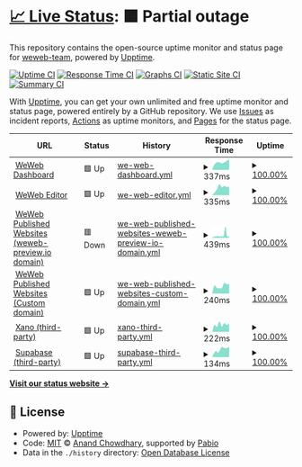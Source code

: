 # [📈 Live Status](https://status.weweb.io): <!--live status--> **🟧 Partial outage**

This repository contains the open-source uptime monitor and status page for [weweb-team](https://status.weweb.io), powered by [Upptime](https://github.com/upptime/upptime).

[![Uptime CI](https://github.com/weweb-team/status-page/workflows/Uptime%20CI/badge.svg)](https://github.com/weweb-team/status-page/actions?query=workflow%3A%22Uptime+CI%22)
[![Response Time CI](https://github.com/weweb-team/status-page/workflows/Response%20Time%20CI/badge.svg)](https://github.com/weweb-team/status-page/actions?query=workflow%3A%22Response+Time+CI%22)
[![Graphs CI](https://github.com/weweb-team/status-page/workflows/Graphs%20CI/badge.svg)](https://github.com/weweb-team/status-page/actions?query=workflow%3A%22Graphs+CI%22)
[![Static Site CI](https://github.com/weweb-team/status-page/workflows/Static%20Site%20CI/badge.svg)](https://github.com/weweb-team/status-page/actions?query=workflow%3A%22Static+Site+CI%22)
[![Summary CI](https://github.com/weweb-team/status-page/workflows/Summary%20CI/badge.svg)](https://github.com/weweb-team/status-page/actions?query=workflow%3A%22Summary+CI%22)

With [Upptime](https://upptime.js.org), you can get your own unlimited and free uptime monitor and status page, powered entirely by a GitHub repository. We use [Issues](https://github.com/weweb-team/status-page/issues) as incident reports, [Actions](https://github.com/weweb-team/status-page/actions) as uptime monitors, and [Pages](https://status.weweb.io) for the status page.

<!--start: status pages-->
<!-- This summary is generated by Upptime (https://github.com/upptime/upptime) -->
<!-- Do not edit this manually, your changes will be overwritten -->
<!-- prettier-ignore -->
| URL | Status | History | Response Time | Uptime |
| --- | ------ | ------- | ------------- | ------ |
| <img alt="" src="https://status.weweb.io/weweb-logo-icon-white.svg" height="13"> [WeWeb Dashboard](https://dashboard.weweb.io/) | 🟩 Up | [we-web-dashboard.yml](https://github.com/weweb-team/status-page/commits/HEAD/history/we-web-dashboard.yml) | <details><summary><img alt="Response time graph" src="./graphs/we-web-dashboard/response-time-week.png" height="20"> 337ms</summary><br><a href="https://status.weweb.io/history/we-web-dashboard"><img alt="Response time 312" src="https://img.shields.io/endpoint?url=https%3A%2F%2Fraw.githubusercontent.com%2Fweweb-team%2Fstatus-page%2FHEAD%2Fapi%2Fwe-web-dashboard%2Fresponse-time.json"></a><br><a href="https://status.weweb.io/history/we-web-dashboard"><img alt="24-hour response time 380" src="https://img.shields.io/endpoint?url=https%3A%2F%2Fraw.githubusercontent.com%2Fweweb-team%2Fstatus-page%2FHEAD%2Fapi%2Fwe-web-dashboard%2Fresponse-time-day.json"></a><br><a href="https://status.weweb.io/history/we-web-dashboard"><img alt="7-day response time 337" src="https://img.shields.io/endpoint?url=https%3A%2F%2Fraw.githubusercontent.com%2Fweweb-team%2Fstatus-page%2FHEAD%2Fapi%2Fwe-web-dashboard%2Fresponse-time-week.json"></a><br><a href="https://status.weweb.io/history/we-web-dashboard"><img alt="30-day response time 354" src="https://img.shields.io/endpoint?url=https%3A%2F%2Fraw.githubusercontent.com%2Fweweb-team%2Fstatus-page%2FHEAD%2Fapi%2Fwe-web-dashboard%2Fresponse-time-month.json"></a><br><a href="https://status.weweb.io/history/we-web-dashboard"><img alt="1-year response time 312" src="https://img.shields.io/endpoint?url=https%3A%2F%2Fraw.githubusercontent.com%2Fweweb-team%2Fstatus-page%2FHEAD%2Fapi%2Fwe-web-dashboard%2Fresponse-time-year.json"></a></details> | <details><summary><a href="https://status.weweb.io/history/we-web-dashboard">100.00%</a></summary><a href="https://status.weweb.io/history/we-web-dashboard"><img alt="All-time uptime 100.00%" src="https://img.shields.io/endpoint?url=https%3A%2F%2Fraw.githubusercontent.com%2Fweweb-team%2Fstatus-page%2FHEAD%2Fapi%2Fwe-web-dashboard%2Fuptime.json"></a><br><a href="https://status.weweb.io/history/we-web-dashboard"><img alt="24-hour uptime 100.00%" src="https://img.shields.io/endpoint?url=https%3A%2F%2Fraw.githubusercontent.com%2Fweweb-team%2Fstatus-page%2FHEAD%2Fapi%2Fwe-web-dashboard%2Fuptime-day.json"></a><br><a href="https://status.weweb.io/history/we-web-dashboard"><img alt="7-day uptime 100.00%" src="https://img.shields.io/endpoint?url=https%3A%2F%2Fraw.githubusercontent.com%2Fweweb-team%2Fstatus-page%2FHEAD%2Fapi%2Fwe-web-dashboard%2Fuptime-week.json"></a><br><a href="https://status.weweb.io/history/we-web-dashboard"><img alt="30-day uptime 100.00%" src="https://img.shields.io/endpoint?url=https%3A%2F%2Fraw.githubusercontent.com%2Fweweb-team%2Fstatus-page%2FHEAD%2Fapi%2Fwe-web-dashboard%2Fuptime-month.json"></a><br><a href="https://status.weweb.io/history/we-web-dashboard"><img alt="1-year uptime 100.00%" src="https://img.shields.io/endpoint?url=https%3A%2F%2Fraw.githubusercontent.com%2Fweweb-team%2Fstatus-page%2FHEAD%2Fapi%2Fwe-web-dashboard%2Fuptime-year.json"></a></details>
| <img alt="" src="https://status.weweb.io/weweb-logo-icon-white.svg" height="13"> [WeWeb Editor](https://editor.weweb.io/) | 🟩 Up | [we-web-editor.yml](https://github.com/weweb-team/status-page/commits/HEAD/history/we-web-editor.yml) | <details><summary><img alt="Response time graph" src="./graphs/we-web-editor/response-time-week.png" height="20"> 335ms</summary><br><a href="https://status.weweb.io/history/we-web-editor"><img alt="Response time 321" src="https://img.shields.io/endpoint?url=https%3A%2F%2Fraw.githubusercontent.com%2Fweweb-team%2Fstatus-page%2FHEAD%2Fapi%2Fwe-web-editor%2Fresponse-time.json"></a><br><a href="https://status.weweb.io/history/we-web-editor"><img alt="24-hour response time 355" src="https://img.shields.io/endpoint?url=https%3A%2F%2Fraw.githubusercontent.com%2Fweweb-team%2Fstatus-page%2FHEAD%2Fapi%2Fwe-web-editor%2Fresponse-time-day.json"></a><br><a href="https://status.weweb.io/history/we-web-editor"><img alt="7-day response time 335" src="https://img.shields.io/endpoint?url=https%3A%2F%2Fraw.githubusercontent.com%2Fweweb-team%2Fstatus-page%2FHEAD%2Fapi%2Fwe-web-editor%2Fresponse-time-week.json"></a><br><a href="https://status.weweb.io/history/we-web-editor"><img alt="30-day response time 349" src="https://img.shields.io/endpoint?url=https%3A%2F%2Fraw.githubusercontent.com%2Fweweb-team%2Fstatus-page%2FHEAD%2Fapi%2Fwe-web-editor%2Fresponse-time-month.json"></a><br><a href="https://status.weweb.io/history/we-web-editor"><img alt="1-year response time 321" src="https://img.shields.io/endpoint?url=https%3A%2F%2Fraw.githubusercontent.com%2Fweweb-team%2Fstatus-page%2FHEAD%2Fapi%2Fwe-web-editor%2Fresponse-time-year.json"></a></details> | <details><summary><a href="https://status.weweb.io/history/we-web-editor">100.00%</a></summary><a href="https://status.weweb.io/history/we-web-editor"><img alt="All-time uptime 100.00%" src="https://img.shields.io/endpoint?url=https%3A%2F%2Fraw.githubusercontent.com%2Fweweb-team%2Fstatus-page%2FHEAD%2Fapi%2Fwe-web-editor%2Fuptime.json"></a><br><a href="https://status.weweb.io/history/we-web-editor"><img alt="24-hour uptime 100.00%" src="https://img.shields.io/endpoint?url=https%3A%2F%2Fraw.githubusercontent.com%2Fweweb-team%2Fstatus-page%2FHEAD%2Fapi%2Fwe-web-editor%2Fuptime-day.json"></a><br><a href="https://status.weweb.io/history/we-web-editor"><img alt="7-day uptime 100.00%" src="https://img.shields.io/endpoint?url=https%3A%2F%2Fraw.githubusercontent.com%2Fweweb-team%2Fstatus-page%2FHEAD%2Fapi%2Fwe-web-editor%2Fuptime-week.json"></a><br><a href="https://status.weweb.io/history/we-web-editor"><img alt="30-day uptime 100.00%" src="https://img.shields.io/endpoint?url=https%3A%2F%2Fraw.githubusercontent.com%2Fweweb-team%2Fstatus-page%2FHEAD%2Fapi%2Fwe-web-editor%2Fuptime-month.json"></a><br><a href="https://status.weweb.io/history/we-web-editor"><img alt="1-year uptime 100.00%" src="https://img.shields.io/endpoint?url=https%3A%2F%2Fraw.githubusercontent.com%2Fweweb-team%2Fstatus-page%2FHEAD%2Fapi%2Fwe-web-editor%2Fuptime-year.json"></a></details>
| <img alt="" src="https://status.weweb.io/weweb-logo-icon-white.svg" height="13"> [WeWeb Published Websites (weweb-preview.io domain)](https://b67796af-1e4a-4265-9be2-72dcf41d8a78.weweb-preview.io/) | 🟥 Down | [we-web-published-websites-weweb-preview-io-domain.yml](https://github.com/weweb-team/status-page/commits/HEAD/history/we-web-published-websites-weweb-preview-io-domain.yml) | <details><summary><img alt="Response time graph" src="./graphs/we-web-published-websites-weweb-preview-io-domain/response-time-week.png" height="20"> 439ms</summary><br><a href="https://status.weweb.io/history/we-web-published-websites-weweb-preview-io-domain"><img alt="Response time 403" src="https://img.shields.io/endpoint?url=https%3A%2F%2Fraw.githubusercontent.com%2Fweweb-team%2Fstatus-page%2FHEAD%2Fapi%2Fwe-web-published-websites-weweb-preview-io-domain%2Fresponse-time.json"></a><br><a href="https://status.weweb.io/history/we-web-published-websites-weweb-preview-io-domain"><img alt="24-hour response time 310" src="https://img.shields.io/endpoint?url=https%3A%2F%2Fraw.githubusercontent.com%2Fweweb-team%2Fstatus-page%2FHEAD%2Fapi%2Fwe-web-published-websites-weweb-preview-io-domain%2Fresponse-time-day.json"></a><br><a href="https://status.weweb.io/history/we-web-published-websites-weweb-preview-io-domain"><img alt="7-day response time 439" src="https://img.shields.io/endpoint?url=https%3A%2F%2Fraw.githubusercontent.com%2Fweweb-team%2Fstatus-page%2FHEAD%2Fapi%2Fwe-web-published-websites-weweb-preview-io-domain%2Fresponse-time-week.json"></a><br><a href="https://status.weweb.io/history/we-web-published-websites-weweb-preview-io-domain"><img alt="30-day response time 410" src="https://img.shields.io/endpoint?url=https%3A%2F%2Fraw.githubusercontent.com%2Fweweb-team%2Fstatus-page%2FHEAD%2Fapi%2Fwe-web-published-websites-weweb-preview-io-domain%2Fresponse-time-month.json"></a><br><a href="https://status.weweb.io/history/we-web-published-websites-weweb-preview-io-domain"><img alt="1-year response time 403" src="https://img.shields.io/endpoint?url=https%3A%2F%2Fraw.githubusercontent.com%2Fweweb-team%2Fstatus-page%2FHEAD%2Fapi%2Fwe-web-published-websites-weweb-preview-io-domain%2Fresponse-time-year.json"></a></details> | <details><summary><a href="https://status.weweb.io/history/we-web-published-websites-weweb-preview-io-domain">100.00%</a></summary><a href="https://status.weweb.io/history/we-web-published-websites-weweb-preview-io-domain"><img alt="All-time uptime 100.00%" src="https://img.shields.io/endpoint?url=https%3A%2F%2Fraw.githubusercontent.com%2Fweweb-team%2Fstatus-page%2FHEAD%2Fapi%2Fwe-web-published-websites-weweb-preview-io-domain%2Fuptime.json"></a><br><a href="https://status.weweb.io/history/we-web-published-websites-weweb-preview-io-domain"><img alt="24-hour uptime 99.99%" src="https://img.shields.io/endpoint?url=https%3A%2F%2Fraw.githubusercontent.com%2Fweweb-team%2Fstatus-page%2FHEAD%2Fapi%2Fwe-web-published-websites-weweb-preview-io-domain%2Fuptime-day.json"></a><br><a href="https://status.weweb.io/history/we-web-published-websites-weweb-preview-io-domain"><img alt="7-day uptime 100.00%" src="https://img.shields.io/endpoint?url=https%3A%2F%2Fraw.githubusercontent.com%2Fweweb-team%2Fstatus-page%2FHEAD%2Fapi%2Fwe-web-published-websites-weweb-preview-io-domain%2Fuptime-week.json"></a><br><a href="https://status.weweb.io/history/we-web-published-websites-weweb-preview-io-domain"><img alt="30-day uptime 100.00%" src="https://img.shields.io/endpoint?url=https%3A%2F%2Fraw.githubusercontent.com%2Fweweb-team%2Fstatus-page%2FHEAD%2Fapi%2Fwe-web-published-websites-weweb-preview-io-domain%2Fuptime-month.json"></a><br><a href="https://status.weweb.io/history/we-web-published-websites-weweb-preview-io-domain"><img alt="1-year uptime 100.00%" src="https://img.shields.io/endpoint?url=https%3A%2F%2Fraw.githubusercontent.com%2Fweweb-team%2Fstatus-page%2FHEAD%2Fapi%2Fwe-web-published-websites-weweb-preview-io-domain%2Fuptime-year.json"></a></details>
| <img alt="" src="https://status.weweb.io/weweb-logo-icon-white.svg" height="13"> [WeWeb Published Websites (Custom domain)](https://health-check.weweb.io) | 🟩 Up | [we-web-published-websites-custom-domain.yml](https://github.com/weweb-team/status-page/commits/HEAD/history/we-web-published-websites-custom-domain.yml) | <details><summary><img alt="Response time graph" src="./graphs/we-web-published-websites-custom-domain/response-time-week.png" height="20"> 240ms</summary><br><a href="https://status.weweb.io/history/we-web-published-websites-custom-domain"><img alt="Response time 261" src="https://img.shields.io/endpoint?url=https%3A%2F%2Fraw.githubusercontent.com%2Fweweb-team%2Fstatus-page%2FHEAD%2Fapi%2Fwe-web-published-websites-custom-domain%2Fresponse-time.json"></a><br><a href="https://status.weweb.io/history/we-web-published-websites-custom-domain"><img alt="24-hour response time 270" src="https://img.shields.io/endpoint?url=https%3A%2F%2Fraw.githubusercontent.com%2Fweweb-team%2Fstatus-page%2FHEAD%2Fapi%2Fwe-web-published-websites-custom-domain%2Fresponse-time-day.json"></a><br><a href="https://status.weweb.io/history/we-web-published-websites-custom-domain"><img alt="7-day response time 240" src="https://img.shields.io/endpoint?url=https%3A%2F%2Fraw.githubusercontent.com%2Fweweb-team%2Fstatus-page%2FHEAD%2Fapi%2Fwe-web-published-websites-custom-domain%2Fresponse-time-week.json"></a><br><a href="https://status.weweb.io/history/we-web-published-websites-custom-domain"><img alt="30-day response time 245" src="https://img.shields.io/endpoint?url=https%3A%2F%2Fraw.githubusercontent.com%2Fweweb-team%2Fstatus-page%2FHEAD%2Fapi%2Fwe-web-published-websites-custom-domain%2Fresponse-time-month.json"></a><br><a href="https://status.weweb.io/history/we-web-published-websites-custom-domain"><img alt="1-year response time 261" src="https://img.shields.io/endpoint?url=https%3A%2F%2Fraw.githubusercontent.com%2Fweweb-team%2Fstatus-page%2FHEAD%2Fapi%2Fwe-web-published-websites-custom-domain%2Fresponse-time-year.json"></a></details> | <details><summary><a href="https://status.weweb.io/history/we-web-published-websites-custom-domain">100.00%</a></summary><a href="https://status.weweb.io/history/we-web-published-websites-custom-domain"><img alt="All-time uptime 100.00%" src="https://img.shields.io/endpoint?url=https%3A%2F%2Fraw.githubusercontent.com%2Fweweb-team%2Fstatus-page%2FHEAD%2Fapi%2Fwe-web-published-websites-custom-domain%2Fuptime.json"></a><br><a href="https://status.weweb.io/history/we-web-published-websites-custom-domain"><img alt="24-hour uptime 100.00%" src="https://img.shields.io/endpoint?url=https%3A%2F%2Fraw.githubusercontent.com%2Fweweb-team%2Fstatus-page%2FHEAD%2Fapi%2Fwe-web-published-websites-custom-domain%2Fuptime-day.json"></a><br><a href="https://status.weweb.io/history/we-web-published-websites-custom-domain"><img alt="7-day uptime 100.00%" src="https://img.shields.io/endpoint?url=https%3A%2F%2Fraw.githubusercontent.com%2Fweweb-team%2Fstatus-page%2FHEAD%2Fapi%2Fwe-web-published-websites-custom-domain%2Fuptime-week.json"></a><br><a href="https://status.weweb.io/history/we-web-published-websites-custom-domain"><img alt="30-day uptime 100.00%" src="https://img.shields.io/endpoint?url=https%3A%2F%2Fraw.githubusercontent.com%2Fweweb-team%2Fstatus-page%2FHEAD%2Fapi%2Fwe-web-published-websites-custom-domain%2Fuptime-month.json"></a><br><a href="https://status.weweb.io/history/we-web-published-websites-custom-domain"><img alt="1-year uptime 100.00%" src="https://img.shields.io/endpoint?url=https%3A%2F%2Fraw.githubusercontent.com%2Fweweb-team%2Fstatus-page%2FHEAD%2Fapi%2Fwe-web-published-websites-custom-domain%2Fuptime-year.json"></a></details>
| <img alt="" src="https://icons.duckduckgo.com/ip3/app.xano.com.ico" height="13"> [Xano (third-party)](https://app.xano.com/) | 🟩 Up | [xano-third-party.yml](https://github.com/weweb-team/status-page/commits/HEAD/history/xano-third-party.yml) | <details><summary><img alt="Response time graph" src="./graphs/xano-third-party/response-time-week.png" height="20"> 222ms</summary><br><a href="https://status.weweb.io/history/xano-third-party"><img alt="Response time 239" src="https://img.shields.io/endpoint?url=https%3A%2F%2Fraw.githubusercontent.com%2Fweweb-team%2Fstatus-page%2FHEAD%2Fapi%2Fxano-third-party%2Fresponse-time.json"></a><br><a href="https://status.weweb.io/history/xano-third-party"><img alt="24-hour response time 258" src="https://img.shields.io/endpoint?url=https%3A%2F%2Fraw.githubusercontent.com%2Fweweb-team%2Fstatus-page%2FHEAD%2Fapi%2Fxano-third-party%2Fresponse-time-day.json"></a><br><a href="https://status.weweb.io/history/xano-third-party"><img alt="7-day response time 222" src="https://img.shields.io/endpoint?url=https%3A%2F%2Fraw.githubusercontent.com%2Fweweb-team%2Fstatus-page%2FHEAD%2Fapi%2Fxano-third-party%2Fresponse-time-week.json"></a><br><a href="https://status.weweb.io/history/xano-third-party"><img alt="30-day response time 242" src="https://img.shields.io/endpoint?url=https%3A%2F%2Fraw.githubusercontent.com%2Fweweb-team%2Fstatus-page%2FHEAD%2Fapi%2Fxano-third-party%2Fresponse-time-month.json"></a><br><a href="https://status.weweb.io/history/xano-third-party"><img alt="1-year response time 239" src="https://img.shields.io/endpoint?url=https%3A%2F%2Fraw.githubusercontent.com%2Fweweb-team%2Fstatus-page%2FHEAD%2Fapi%2Fxano-third-party%2Fresponse-time-year.json"></a></details> | <details><summary><a href="https://status.weweb.io/history/xano-third-party">100.00%</a></summary><a href="https://status.weweb.io/history/xano-third-party"><img alt="All-time uptime 100.00%" src="https://img.shields.io/endpoint?url=https%3A%2F%2Fraw.githubusercontent.com%2Fweweb-team%2Fstatus-page%2FHEAD%2Fapi%2Fxano-third-party%2Fuptime.json"></a><br><a href="https://status.weweb.io/history/xano-third-party"><img alt="24-hour uptime 100.00%" src="https://img.shields.io/endpoint?url=https%3A%2F%2Fraw.githubusercontent.com%2Fweweb-team%2Fstatus-page%2FHEAD%2Fapi%2Fxano-third-party%2Fuptime-day.json"></a><br><a href="https://status.weweb.io/history/xano-third-party"><img alt="7-day uptime 100.00%" src="https://img.shields.io/endpoint?url=https%3A%2F%2Fraw.githubusercontent.com%2Fweweb-team%2Fstatus-page%2FHEAD%2Fapi%2Fxano-third-party%2Fuptime-week.json"></a><br><a href="https://status.weweb.io/history/xano-third-party"><img alt="30-day uptime 100.00%" src="https://img.shields.io/endpoint?url=https%3A%2F%2Fraw.githubusercontent.com%2Fweweb-team%2Fstatus-page%2FHEAD%2Fapi%2Fxano-third-party%2Fuptime-month.json"></a><br><a href="https://status.weweb.io/history/xano-third-party"><img alt="1-year uptime 100.00%" src="https://img.shields.io/endpoint?url=https%3A%2F%2Fraw.githubusercontent.com%2Fweweb-team%2Fstatus-page%2FHEAD%2Fapi%2Fxano-third-party%2Fuptime-year.json"></a></details>
| <img alt="" src="https://icons.duckduckgo.com/ip3/supabase.com.ico" height="13"> [Supabase (third-party)](https://supabase.com/dashboard/org) | 🟩 Up | [supabase-third-party.yml](https://github.com/weweb-team/status-page/commits/HEAD/history/supabase-third-party.yml) | <details><summary><img alt="Response time graph" src="./graphs/supabase-third-party/response-time-week.png" height="20"> 134ms</summary><br><a href="https://status.weweb.io/history/supabase-third-party"><img alt="Response time 141" src="https://img.shields.io/endpoint?url=https%3A%2F%2Fraw.githubusercontent.com%2Fweweb-team%2Fstatus-page%2FHEAD%2Fapi%2Fsupabase-third-party%2Fresponse-time.json"></a><br><a href="https://status.weweb.io/history/supabase-third-party"><img alt="24-hour response time 173" src="https://img.shields.io/endpoint?url=https%3A%2F%2Fraw.githubusercontent.com%2Fweweb-team%2Fstatus-page%2FHEAD%2Fapi%2Fsupabase-third-party%2Fresponse-time-day.json"></a><br><a href="https://status.weweb.io/history/supabase-third-party"><img alt="7-day response time 134" src="https://img.shields.io/endpoint?url=https%3A%2F%2Fraw.githubusercontent.com%2Fweweb-team%2Fstatus-page%2FHEAD%2Fapi%2Fsupabase-third-party%2Fresponse-time-week.json"></a><br><a href="https://status.weweb.io/history/supabase-third-party"><img alt="30-day response time 155" src="https://img.shields.io/endpoint?url=https%3A%2F%2Fraw.githubusercontent.com%2Fweweb-team%2Fstatus-page%2FHEAD%2Fapi%2Fsupabase-third-party%2Fresponse-time-month.json"></a><br><a href="https://status.weweb.io/history/supabase-third-party"><img alt="1-year response time 141" src="https://img.shields.io/endpoint?url=https%3A%2F%2Fraw.githubusercontent.com%2Fweweb-team%2Fstatus-page%2FHEAD%2Fapi%2Fsupabase-third-party%2Fresponse-time-year.json"></a></details> | <details><summary><a href="https://status.weweb.io/history/supabase-third-party">100.00%</a></summary><a href="https://status.weweb.io/history/supabase-third-party"><img alt="All-time uptime 99.91%" src="https://img.shields.io/endpoint?url=https%3A%2F%2Fraw.githubusercontent.com%2Fweweb-team%2Fstatus-page%2FHEAD%2Fapi%2Fsupabase-third-party%2Fuptime.json"></a><br><a href="https://status.weweb.io/history/supabase-third-party"><img alt="24-hour uptime 100.00%" src="https://img.shields.io/endpoint?url=https%3A%2F%2Fraw.githubusercontent.com%2Fweweb-team%2Fstatus-page%2FHEAD%2Fapi%2Fsupabase-third-party%2Fuptime-day.json"></a><br><a href="https://status.weweb.io/history/supabase-third-party"><img alt="7-day uptime 100.00%" src="https://img.shields.io/endpoint?url=https%3A%2F%2Fraw.githubusercontent.com%2Fweweb-team%2Fstatus-page%2FHEAD%2Fapi%2Fsupabase-third-party%2Fuptime-week.json"></a><br><a href="https://status.weweb.io/history/supabase-third-party"><img alt="30-day uptime 100.00%" src="https://img.shields.io/endpoint?url=https%3A%2F%2Fraw.githubusercontent.com%2Fweweb-team%2Fstatus-page%2FHEAD%2Fapi%2Fsupabase-third-party%2Fuptime-month.json"></a><br><a href="https://status.weweb.io/history/supabase-third-party"><img alt="1-year uptime 99.91%" src="https://img.shields.io/endpoint?url=https%3A%2F%2Fraw.githubusercontent.com%2Fweweb-team%2Fstatus-page%2FHEAD%2Fapi%2Fsupabase-third-party%2Fuptime-year.json"></a></details>

<!--end: status pages-->

[**Visit our status website →**](https://status.weweb.io)

## 📄 License

- Powered by: [Upptime](https://github.com/upptime/upptime)
- Code: [MIT](./LICENSE) © [Anand Chowdhary](https://anandchowdhary.com), supported by [Pabio](https://pabio.com)
- Data in the `./history` directory: [Open Database License](https://opendatacommons.org/licenses/odbl/1-0/)
